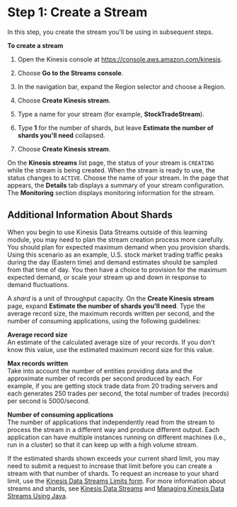 # Step 1: Create a Stream<a name="learning-kinesis-module-one-create-stream"></a>

In this step, you create the stream you'll be using in subsequent steps\.

**To create a stream**

1. Open the Kinesis console at [https://console\.aws\.amazon\.com/kinesis](https://console.aws.amazon.com/kinesis)\.

1. Choose **Go to the Streams console**\.

1. In the navigation bar, expand the Region selector and choose a Region\.

1. Choose **Create Kinesis stream**\.

1. Type a name for your stream \(for example, **StockTradeStream**\)\.

1. Type **1** for the number of shards, but leave **Estimate the number of shards you'll need** collapsed\.

1. Choose **Create Kinesis stream**\.

On the **Kinesis streams** list page, the status of your stream is `CREATING` while the stream is being created\. When the stream is ready to use, the status changes to `ACTIVE`\. Choose the name of your stream\. In the page that appears, the **Details** tab displays a summary of your stream configuration\. The **Monitoring** section displays monitoring information for the stream\.

## Additional Information About Shards<a name="learning-kinesis-module-one-create-stream-info"></a>

When you begin to use Kinesis Data Streams outside of this learning module, you may need to plan the stream creation process more carefully\. You should plan for expected maximum demand when you provision shards\. Using this scenario as an example, U\.S\. stock market trading traffic peaks during the day \(Eastern time\) and demand estimates should be sampled from that time of day\. You then have a choice to provision for the maximum expected demand, or scale your stream up and down in response to demand fluctuations\. 

A *shard* is a unit of throughput capacity\. On the **Create Kinesis stream** page, expand **Estimate the number of shards you'll need**\. Type the average record size, the maximum records written per second, and the number of consuming applications, using the following guidelines:

**Average record size**  
An estimate of the calculated average size of your records\. If you don't know this value, use the estimated maximum record size for this value\.

**Max records written**  
Take into account the number of entities providing data and the approximate number of records per second produced by each\. For example, if you are getting stock trade data from 20 trading servers and each generates 250 trades per second, the total number of trades \(records\) per second is 5000/second\. 

**Number of consuming applications**  
The number of applications that independently read from the stream to process the stream in a different way and produce different output\. Each application can have multiple instances running on different machines \(i\.e\., run in a cluster\) so that it can keep up with a high volume stream\.

If the estimated shards shown exceeds your current shard limit, you may need to submit a request to increase that limit before you can create a stream with that number of shards\. To request an increase to your shard limit, use the [Kinesis Data Streams Limits form](https://console.aws.amazon.com/support/home#/case/create?issueType=service-limit-increase&limitType=service-code-kinesis)\. For more information about streams and shards, see [Kinesis Data Streams](amazon-kinesis-streams.md) and [Managing Kinesis Data Streams Using Java](working-with-streams.md)\.